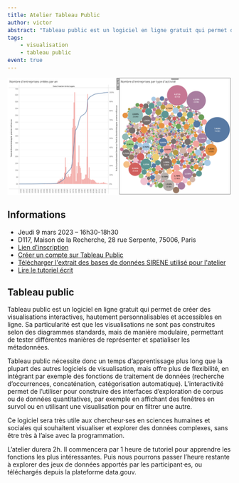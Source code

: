 ```yaml
---
title: Atelier Tableau Public
author: victor
abstract: "Tableau public est un logiciel en ligne gratuit qui permet de créer des visualisations interactives, hautement personnalisables et accessibles en ligne. Sa particularité est que les visualisations ne sont pas construites selon des diagrammes standards, mais de manière modulaire, permettant de tester différentes manières de représenter et spatialiser les métadonnées."
tags:
    - visualisation
    - tableau public
event: true
---
```


![](tableau-public.png)

## Informations

- Jeudi 9 mars 2023 – 16h30-18h30
- D117, Maison de la Recherche, 28 rue Serpente, 75006, Paris
- [Lien d'inscription](https://framaforms.org/atelier-tableau-public-09032023-1676369258)
- [Créer un compte sur Tableau Public](https://public.tableau.com/desktop/signup_unification.html)
- [Télécharger l'extrait des bases de données SIRENE utilisé pour l'atelier](https://www.grosfichiers.com/QFghgSVNhmK)
- [Lire le tutoriel écrit](/blog/2023-03-09_tutoriel_tableau_public/)

## Tableau public

Tableau public est un logiciel en ligne gratuit qui permet de créer des visualisations interactives, hautement personnalisables et accessibles en ligne. Sa particularité est que les visualisations ne sont pas construites selon des diagrammes standards, mais de manière modulaire, permettant de tester différentes manières de représenter et spatialiser les métadonnées.

Tableau public nécessite donc un temps d’apprentissage plus long que la plupart des autres logiciels de visualisation, mais offre plus de flexibilité, en intégrant par exemple des fonctions de traitement de données (recherche d’occurrences, concaténation, catégorisation automatique). L’interactivité permet de l’utiliser pour construire des interfaces d’exploration de corpus ou de données quantitatives, par exemple en affichant des fenêtres en survol ou en utilisant une visualisation pour en filtrer une autre.

Ce logiciel sera très utile aux chercheur·ses en sciences humaines et sociales qui souhaitent visualiser et explorer des données complexes, sans être très à l’aise avec la programmation.

L’atelier durera 2h. Il commencera par 1 heure de tutoriel pour apprendre les fonctions les plus intéressantes. Puis nous pourrons passer l’heure restante à explorer des jeux de données apportés par les participant·es, ou téléchargés depuis la plateforme data.gouv. 